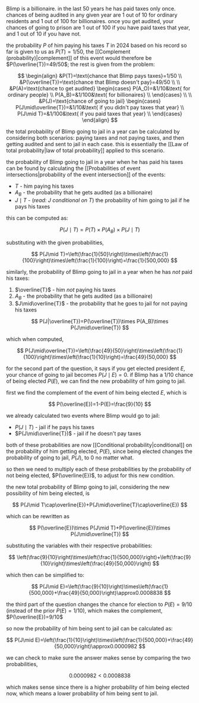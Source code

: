 Blimp is a billionaire. in the last 50 years he has paid taxes only once. chances of being audited in any given year are 1 out of 10 for ordinary residents and 1 out of 100 for billionaires. once you get audited, your chances of going to prison are 1 out of 100 if you have paid taxes that year, and 1 out of 10 if you have not.

the probability $P$ of him paying his taxes $T$ in 2024 based on his record so far is given to us as $P(T)=1/50$, the [[Complement (probability)|complement]] of this event would therefore be $P(\overline{T})=49/50$; the rest is given from the problem:

$$
\begin{align}
&P(T)=\text{chance that Blimp pays taxes}=1/50 \\
&P(\overline{T})=\text{chance that Blimp doesn't pay}=49/50 \\
\\
&P(A)=\text{chance to get audited}
\begin{cases}
P(A_O)=&1/10&\text{ for ordinary people} \\
P(A_B)=&1/100&\text{ for billionaires} \\
\end{cases} 
\\
\\
&P(J)=\text{chance of going to jail}
\begin{cases}
P(J\mid\overline{T})=&1/10&\text{ if you didn't pay taxes that year} \\
P(J\mid T)=&1/100&\text{ if you paid taxes that year} \\
\end{cases} 
\end{align}
$$

the total probability of Blimp going to jail in a year can be calculated by considering both scenarios: paying taxes and not paying taxes, and then getting audited and sent to jail in each case. this is essentially the [[Law of total probability|law of total probability]] applied to this scenario.

the probability of Blimp going to jail in a year when he has paid his taxes can be found by calculating the [[Probabilities of event intersections|probability of the event intersection]] of the events: 

- $T$ - him paying his taxes
- $A_B$ - the probability that he gets audited (as a billionaire)
- $J\mid T$ - (*read: J conditional on T*) the probability of him going to jail if he pays his taxes

this can be computed as:

$$
P(J\mid T)=P(T)\times P(A_B)\times P(J\mid T)
$$

substituting with the given probabilities,

$$
P(J\mid T)=\left(\frac{1}{50}\right)\times\left(\frac{1}{100}\right)\times\left(\frac{1}{100}\right)=\frac{1}{500,000}
$$

similarly, the probability of Blimp going to jail in a year when he has *not* paid his taxes:

1. $\overline{T}$ - him *not* paying his taxes
2. $A_B$ - the probability that he gets audited (as a billionaire)
3. $J\mid\overline{T}$ - the probability that he goes to jail for not paying his taxes

$$
P(J|\overline{T})=P(\overline{T})\times P(A_B)\times P(J\mid\overline{T})
$$

which when computed, 

$$
P(J\mid\overline{T})=\left(\frac{49}{50}\right)\times\left(\frac{1}{100}\right)\times\left(\frac{1}{10}\right)=\frac{49}{50,000}
$$

for the second part of the question, it says if you get elected president $E$, your chance of going to jail becomes $P(J\mid E)=0$. if Blimp has a $1/10$ chance of being elected $P(E)$, we can find the new probability of him going to jail.

first we find the complement of the event of him being elected $E$, which is

$$
P(\overline{E})=1-P(E)=\frac{9}{10}
$$

we already calculated two events where Blimp would go to jail:

- $P(J\mid T)$ - jail if he pays his taxes
- $P(J\mid\overline{T})$ - jail if he doesn't pay taxes

both of these probabilities are now [[Conditional probability|conditional]] on the probability of him getting elected, $P(E)$, since being elected changes the probability of going to jail, $P(J$), to $0$ no matter what.

so then we need to multiply each of these probabilities by the probability of not being elected, $P(\overline{E})$, to adjust for this new condition.

the new total probability of Blimp going to jail, considering the new possibility of him being elected, is

$$
P(J\mid T\cap\overline{E})+P(J\mid\overline{T}\cap\overline{E})
$$

which can be rewritten as

$$
P(\overline{E})\times P(J\mid T)+P(\overline{E})\times P(J\mid\overline{T})
$$

substituting the variables with their respective probabilities:

$$
\left(\frac{9}{10}\right)\times\left(\frac{1}{500,000}\right)+\left(\frac{9}{10}\right)\times\left(\frac{49}{50,000}\right)
$$

which then can be simplified to:

$$
P(J\mid E)=\left(\frac{9}{10}\right)\times\left(\frac{1}{500,000}+\frac{49}{50,000}\right)\approx0.0008838
$$

the third part of the question changes the chance for election to $P(E)=9/10$ (instead of the prior $P(E)=1/10$), which makes the complement, $P(\overline{E})=9/10$ 

so now the probability of him being sent to jail can be calculated as:

$$
P(J\mid E)=\left(\frac{1}{10}\right)\times\left(\frac{1}{500,000}+\frac{49}{50,000}\right)\approx0.0000982
$$

we can check to make sure the answer makes sense by comparing the two probabilities,

$$
0.0000982<0.0008838
$$

which makes sense since there is a higher probability of him being elected now, which means a lower probability of him being sent to jail.
